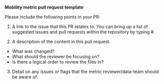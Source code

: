 **Mobility metric pull request template**

Please include the following points in your PR:

1) A link to the issue that this PR relates to. You can bring up a list of suggested issues and pull requests within the repository by typing #.

2) A description of the content in this pull request.  
- What was changed?
- What should the reviewer be focusing on?
- Is there a logical order to review the files in?

3) Detail on any issues or flags that the metric reviewer/data-team should be aware of.
